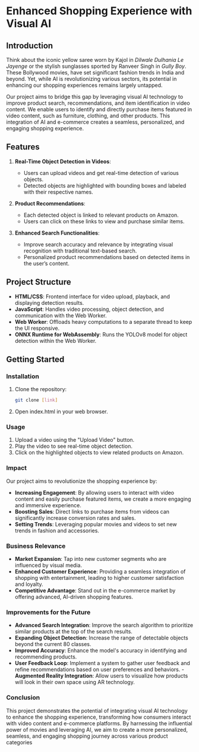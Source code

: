 # Enhanced Shopping Experience with Visual AI

## Introduction

Think about the iconic yellow saree worn by Kajol in *Dilwale Dulhania Le Jayenge* or the stylish sunglasses sported by Ranveer Singh in *Gully Boy*. These Bollywood movies,  have set significant fashion trends in India and beyond. Yet, while AI is revolutionizing various sectors, its potential in enhancing our shopping experiences remains largely untapped.

Our project aims to bridge this gap by leveraging visual AI technology to improve product search, recommendations, and item identification in video content. We enable users to identify and directly purchase items featured in video content, such as furniture, clothing, and other products. This integration of AI and e-commerce creates a seamless, personalized, and engaging shopping experience.

## Features

1. **Real-Time Object Detection in Videos**:
    - Users can upload videos and get real-time detection of various objects.
    - Detected objects are highlighted with bounding boxes and labeled with their respective names.

2. **Product Recommendations**:
    - Each detected object is linked to relevant products on Amazon.
    - Users can click on these links to view and purchase similar items.

3. **Enhanced Search Functionalities**:
    - Improve search accuracy and relevance by integrating visual recognition with traditional text-based search.
    - Personalized product recommendations based on detected items in the user’s content.

## Project Structure

- **HTML/CSS**: Frontend interface for video upload, playback, and displaying detection results.
- **JavaScript**: Handles video processing, object detection, and communication with the Web Worker.
- **Web Worker**: Offloads heavy computations to a separate thread to keep the UI responsive.
- **ONNX Runtime for WebAssembly**: Runs the YOLOv8 model for object detection within the Web Worker.

## Getting Started

### Installation

1. Clone the repository:
   ```bash
   git clone [link]
2. Open index.html in your web browser.

###  Usage

1.  Upload a video using the "Upload Video" button.
2.  Play the video to see real-time object detection.
3.  Click on the highlighted objects to view related products on Amazon.

###  Impact
   Our project aims to revolutionize the shopping experience by:

  - **Increasing Engagement**: By allowing users to interact with video content and easily purchase featured items, we create a more engaging and immersive experience.
  - **Boosting Sales**: Direct links to purchase items from videos can significantly increase conversion rates and sales.
  - **Setting Trends**: Leveraging popular movies and videos to set new trends in fashion and accessories.

###  Business Relevance

  - **Market Expansion**: Tap into new customer segments who are influenced by visual media.
  - **Enhanced Customer Experience**: Providing a seamless integration of shopping with entertainment, leading to higher customer satisfaction and loyalty.
- **Competitive Advantage**: Stand out in the e-commerce market by offering advanced, AI-driven shopping features.

###  Improvements for the Future

  -  **Advanced Search Integration**: Improve the search algorithm to prioritize similar products at the top of the search results.
  -  **Expanding Object Detection**: Increase the range of detectable objects beyond the current 80 classes.
-  **Improved Accuracy**: Enhance the model's accuracy in identifying and recommending products.
  -  **User Feedback Loop**: Implement a system to gather user feedback and refine recommendations based on user preferences and behaviors.
    - **Augmented Reality Integration**: Allow users to visualize how products will look in their own space using AR technology.

### Conclusion

This project demonstrates the potential of integrating visual AI technology to enhance the shopping experience, transforming how consumers interact with video content and e-commerce platforms. By harnessing the influential power of movies and leveraging AI, we aim to create a more personalized, seamless, and engaging shopping journey across various product categories

